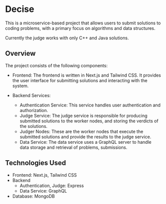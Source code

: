 # Decise

This is a microservice-based project that allows users to submit solutions to coding problems, with a primary focus on algorithms and data structures.

Currently the judge works with only C++ and Java solutions.

## Overview

The project consists of the following components:

- Frontend: The frontend is written in Next.js and Tailwind CSS. It provides the user interface for submitting solutions and interacting with the system.

- Backend Services:
   - Authentication Service: This service handles user authentication and authorization.
   - Judge Service: The judge service is responsible for producing submitted solutions to the worker nodes, and storing the verdicts of the solutions.
   - Judger Nodes: These are the worker nodes that execute the submitted solutions and provide the results to the judge service.
   - Data Service: The data service uses a GraphQL server to handle data storage and retrieval of problems, submissions.

## Technologies Used

- Frontend: Next.js, Tailwind CSS
- Backend
  - Authentication, Judge: Express
  - Data Service: GraphQL
- Database: MongoDB
